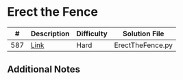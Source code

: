 # Erect the Fence
|#|Description|Difficulty|Solution File|
|-|-|-|-|
|587|[Link](https://leetcode.com/problems/erect-the-fence/description/)|Hard|ErectTheFence.py|

## Additional Notes
